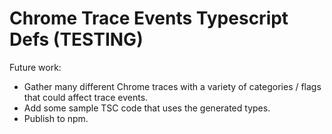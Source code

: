 # Chrome Trace Events Typescript Defs (TESTING)

Future work:

* Gather many different Chrome traces with a variety of categories / flags that could affect trace events.
* Add some sample TSC code that uses the generated types.
* Publish to npm.
